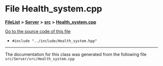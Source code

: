 

# File Health\_system.cpp



[**FileList**](files.md) **>** [**Server**](dir_f6675a7e1cd1d6d7f6e5e9669ead62e8.md) **>** [**src**](dir_35da1b20ef5d00fba1377c2ea4ffeb70.md) **>** [**Health\_system.cpp**](Server_2src_2Health__system_8cpp.md)

[Go to the source code of this file](Server_2src_2Health__system_8cpp_source.md)



* `#include "../include/Health_system.hpp"`


































































------------------------------
The documentation for this class was generated from the following file `src/Server/src/Health_system.cpp`

